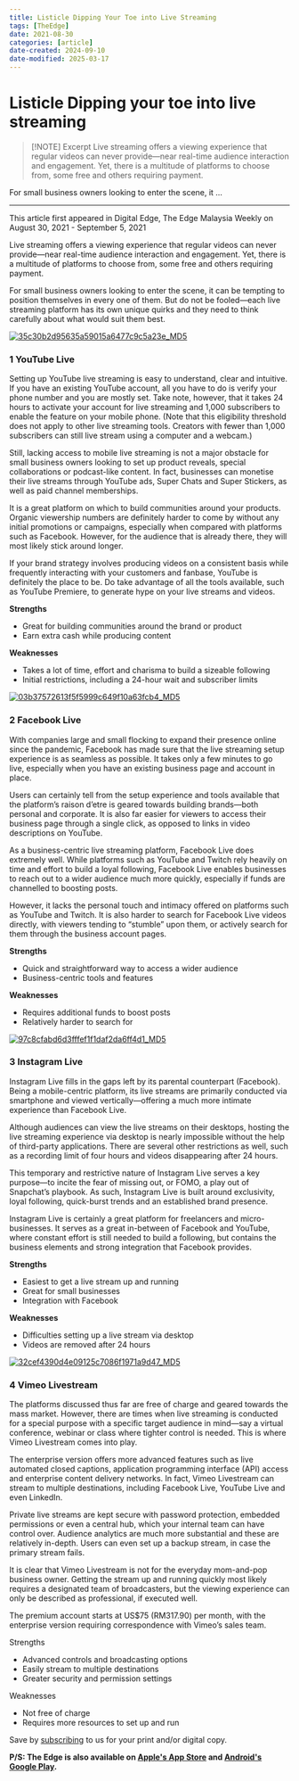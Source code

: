 ```yaml
---
title: Listicle Dipping Your Toe into Live Streaming
tags: [TheEdge]
date: 2021-08-30
categories: [article]
date-created: 2024-09-10
date-modified: 2025-03-17
---
```


# Listicle Dipping your toe into live streaming

> [!NOTE] Excerpt
> Live streaming offers a viewing experience that regular videos can never provide—near real-time audience interaction and engagement. Yet, there is a multitude of platforms to choose from, some free and others requiring payment.

For small business owners looking to enter the scene, it …

---

This article first appeared in Digital Edge, The Edge Malaysia Weekly on August 30, 2021 - September 5, 2021

Live streaming offers a viewing experience that regular videos can never provide—near real-time audience interaction and engagement. Yet, there is a multitude of platforms to choose from, some free and others requiring payment.

For small business owners looking to enter the scene, it can be tempting to position themselves in every one of them. But do not be fooled—each live streaming platform has its own unique quirks and they need to think carefully about what would suit them best.

[![35c30b2d95635a59015a6477c9c5a23e_MD5](/media/35c30b2d95635a59015a6477c9c5a23e_MD5.jpg)](https://assets.theedgemarkets.com/pictures/DE12-youtube-tem1385_theedgemarkets.jpg)

### 1 YouTube Live

Setting up YouTube live streaming is easy to understand, clear and intuitive. If you have an existing YouTube account, all you have to do is verify your phone number and you are mostly set. Take note, however, that it takes 24 hours to activate your account for live streaming and 1,000 subscribers to enable the feature on your mobile phone. (Note that this eligibility threshold does not apply to other live streaming tools. Creators with fewer than 1,000 subscribers can still live stream using a computer and a webcam.)

Still, lacking access to mobile live streaming is not a major obstacle for small business owners looking to set up product reveals, special collaborations or podcast-like content. In fact, businesses can monetise their live streams through YouTube ads, Super Chats and Super Stickers, as well as paid channel memberships.

It is a great platform on which to build communities around your products. Organic viewership numbers are definitely harder to come by without any initial promotions or campaigns, especially when compared with platforms such as Facebook. However, for the audience that is already there, they will most likely stick around longer.

If your brand strategy involves producing videos on a consistent basis while frequently interacting with your customers and fanbase, YouTube is definitely the place to be. Do take advantage of all the tools available, such as YouTube Premiere, to generate hype on your live streams and videos.

**Strengths**

- Great for building communities around the brand or product
- Earn extra cash while producing content

**Weaknesses**

- Takes a lot of time, effort and charisma to build a sizeable following
- Initial restrictions, including a 24-hour wait and subscriber limits

[![03b37572613f5f5999c649f10a63fcb4_MD5](/media/03b37572613f5f5999c649f10a63fcb4_MD5.jpg)](https://assets.theedgemarkets.com/pictures/DE12-facebook-tem1385_theedgemarkets.jpg)

### 2 Facebook Live

With companies large and small flocking to expand their presence online since the pandemic, Facebook has made sure that the live streaming setup experience is as seamless as possible. It takes only a few minutes to go live, especially when you have an existing business page and account in place.

Users can certainly tell from the setup experience and tools available that the platform’s raison d’etre is geared towards building brands—both personal and corporate. It is also far easier for viewers to access their business page through a single click, as opposed to links in video descriptions on YouTube.

As a business-centric live streaming platform, Facebook Live does extremely well. While platforms such as YouTube and Twitch rely heavily on time and effort to build a loyal following, Facebook Live enables businesses to reach out to a wider audience much more quickly, especially if funds are channelled to boosting posts.

However, it lacks the personal touch and intimacy offered on platforms such as YouTube and Twitch. It is also harder to search for Facebook Live videos directly, with viewers tending to “stumble” upon them, or actively search for them through the business account pages.

**Strengths**

- Quick and straightforward way to access a wider audience
- Business-centric tools and features

**Weaknesses**

- Requires additional funds to boost posts
- Relatively harder to search for

[![97c8cfabd6d3fffef1f1daf2da6ff4d1_MD5](/media/97c8cfabd6d3fffef1f1daf2da6ff4d1_MD5.jpg)](https://assets.theedgemarkets.com/pictures/DE12-Instagram-tem1385_theedgemarkets.jpg)

### 3 Instagram Live

Instagram Live fills in the gaps left by its parental counterpart (Facebook). Being a mobile-centric platform, its live streams are primarily conducted via smartphone and viewed vertically—offering a much more intimate experience than Facebook Live.

Although audiences can view the live streams on their desktops, hosting the live streaming experience via desktop is nearly impossible without the help of third-party applications. There are several other restrictions as well, such as a recording limit of four hours and videos disappearing after 24 hours.

This temporary and restrictive nature of Instagram Live serves a key purpose—to incite the fear of missing out, or FOMO, a play out of Snapchat’s playbook. As such, Instagram Live is built around exclusivity, loyal following, quick-burst trends and an established brand presence.

Instagram Live is certainly a great platform for freelancers and micro-businesses. It serves as a great in-between of Facebook and YouTube, where constant effort is still needed to build a following, but contains the business elements and strong integration that Facebook provides.

**Strengths**

- Easiest to get a live stream up and running
- Great for small businesses
- Integration with Facebook

**Weaknesses**

- Difficulties setting up a live stream via desktop
- Videos are removed after 24 hours

[![32cef4390d4e09125c7086f1971a9d47_MD5](/media/32cef4390d4e09125c7086f1971a9d47_MD5.jpg)](https://assets.theedgemarkets.com/pictures/DE12-Vimeo-tem1385_theedgemarkets.jpg)

### 4 Vimeo Livestream

The platforms discussed thus far are free of charge and geared towards the mass market. However, there are times when live streaming is conducted for a special purpose with a specific target audience in mind—say a virtual conference, webinar or class where tighter control is needed. This is where Vimeo Livestream comes into play.

The enterprise version offers more advanced features such as live automated closed captions, application programming interface (API) access and enterprise content delivery networks. In fact, Vimeo Livestream can stream to multiple destinations, including Facebook Live, YouTube Live and even LinkedIn.

Private live streams are kept secure with password protection, embedded permissions or even a central hub, which your internal team can have control over. Audience analytics are much more substantial and these are relatively in-depth. Users can even set up a backup stream, in case the primary stream fails.

It is clear that Vimeo Livestream is not for the everyday mom-and-pop business owner. Getting the stream up and running quickly most likely requires a designated team of broadcasters, but the viewing experience can only be described as professional, if executed well.

The premium account starts at US$75 (RM317.90) per month, with the enterprise version requiring correspondence with Vimeo’s sales team.

Strengths

- Advanced controls and broadcasting options
- Easily stream to multiple destinations
- Greater security and permission settings

Weaknesses

- Not free of charge
- Requires more resources to set up and run

Save by [subscribing](https://subscribe.theedgemalaysia.com/) to us for your print and/or digital copy.

**P/S: The Edge is also available on [Apple's App Store](https://itunes.apple.com/us/app/the-edge-markets/id990567068?ls=1&mt=8) and [Android's Google Play](https://play.google.com/store/apps/details?id=com.bizedge.theedgemarkets.malaysia).**
